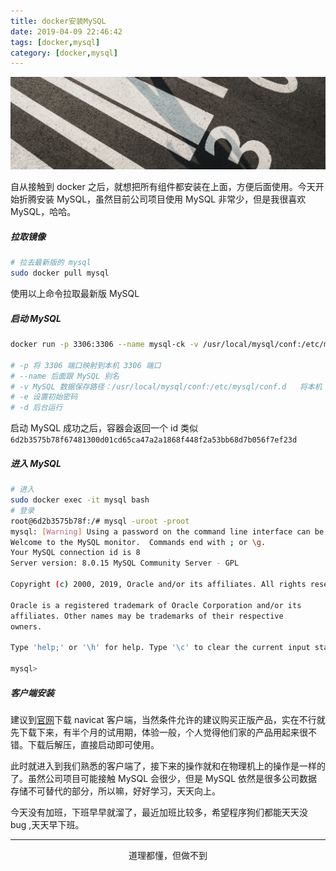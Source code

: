 ```yaml
---
title: docker安装MySQL
date: 2019-04-09 22:46:42
tags: [docker,mysql]
category: [docker,mysql]
---
```



![](docker安装MySQL/mysql.png)


自从接触到 docker 之后，就想把所有组件都安装在上面，方便后面使用。今天开始折腾安装 MySQL，虽然目前公司项目使用 MySQL 非常少，但是我很喜欢 MySQL，哈哈。

<!-- more -->

##### 拉取镜像

``` bash
# 拉去最新版的 mysql
sudo docker pull mysql

```

使用以上命令拉取最新版 MySQL

##### 启动 MySQL

``` bash
docker run -p 3306:3306 --name mysql-ck -v /usr/local/mysql/conf:/etc/mysql/conf.d -v /usr/local/mysql/logs:/logs -v /usr/local/mysql/data:/var/lib/mysql -e MYSQL_ROOT_PASSWORD=root -d mysql:5.7

# -p 将 3306 端口映射到本机 3306 端口
# --name 后面跟 MySQL 别名
# -v MySQL 数据保存路径：/usr/local/mysql/conf:/etc/mysql/conf.d   将本机 /usr/local/mysql/conf 映射到 docker 的 /etc/mysql/conf.d 目录
# -e 设置初始密码
# -d 后台运行
```
启动 MySQL 成功之后，容器会返回一个 id 类似 `6d2b3575b78f67481300d01cd65ca47a2a1868f448f2a53bb68d7b056f7ef23d`


##### 进入 MySQL

``` bash
# 进入
sudo docker exec -it mysql bash
# 登录
root@6d2b3575b78f:/# mysql -uroot -proot
mysql: [Warning] Using a password on the command line interface can be insecure.
Welcome to the MySQL monitor.  Commands end with ; or \g.
Your MySQL connection id is 8
Server version: 8.0.15 MySQL Community Server - GPL

Copyright (c) 2000, 2019, Oracle and/or its affiliates. All rights reserved.

Oracle is a registered trademark of Oracle Corporation and/or its
affiliates. Other names may be trademarks of their respective
owners.

Type 'help;' or '\h' for help. Type '\c' to clear the current input statement.

mysql>

```

##### 客户端安装

建议到[官网](https://www.navicat.com.cn/products/)下载 navicat 客户端，当然条件允许的建议购买正版产品，实在不行就先下载下来，有半个月的试用期，体验一般，个人觉得他们家的产品用起来很不错。下载后解压，直接启动即可使用。

此时就进入到我们熟悉的客户端了，接下来的操作就和在物理机上的操作是一样的了。虽然公司项目可能接触 MySQL 会很少，但是 MySQL 依然是很多公司数据存储不可替代的部分，所以嘛，好好学习，天天向上。

今天没有加班，下班早早就溜了，最近加班比较多，希望程序狗们都能天天没 bug ,天天早下班。

***

<center>道理都懂，但做不到</center>



